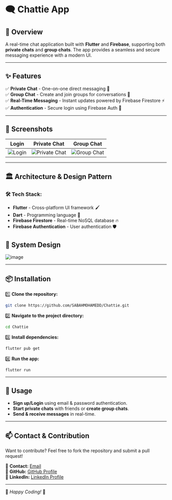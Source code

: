 # 🗨️ Chattie App

## 🚀 Overview
A real-time chat application built with **Flutter** and **Firebase**, supporting both **private chats** and **group chats**. The app provides a seamless and secure messaging experience with a modern UI.

---

## ✨ Features

✅ **Private Chat** - One-on-one direct messaging 📩  
✅ **Group Chat** - Create and join groups for conversations 👥  
✅ **Real-Time Messaging** - Instant updates powered by Firebase Firestore ⚡  
✅ **Authentication** - Secure login using Firebase Auth 🔑  
 

---

## 📸 Screenshots

| Login | Private Chat | Group Chat |
|-------------|-----------|-----------|
| ![Login](https://firebasestorage.googleapis.com/v0/b/chattharwat.appspot.com/o/photo_2025-02-05_16-27-09.jpg?alt=media&token=76512cf2-3f02-4dc2-838b-88abf0a18a76) | ![Private Chat](https://firebasestorage.googleapis.com/v0/b/chattharwat.appspot.com/o/photo_2025-02-05_16-27-46.jpg?alt=media&token=ab660aa8-e081-4f37-a5a0-2ea09a51e6ef) |![Group Chat](https://firebasestorage.googleapis.com/v0/b/chattharwat.appspot.com/o/photo_2025-02-05_16-27-03.jpg?alt=media&token=2a39ece1-66b3-46d2-95ab-6a3d136d8029) |

---

## 🏛️ Architecture & Design Pattern

### 🛠️ Tech Stack:
- **Flutter** - Cross-platform UI framework 🖌️
- **Dart** - Programming language 📝
- **Firebase Firestore** - Real-time NoSQL database 🔥
- **Firebase Authentication** - User authentication 🛡️

## 🎨 System Design

![image](https://github.com/SABAHMOHAMEDD/advanced_app/assets/102183714/62d1e237-d550-4745-9196-d14d7080d081)

---

## 📦 Installation

1️⃣ **Clone the repository:**
```bash
git clone https://github.com/SABAHMOHAMEDD/Chattie.git
```

2️⃣ **Navigate to the project directory:**
```bash
cd Chattie
```

3️⃣ **Install dependencies:**
```bash
flutter pub get
```

4️⃣ **Run the app:**
```bash
flutter run
```

---

## 🚀 Usage

- **Sign up/Login** using email & password authentication.
- **Start private chats** with friends or **create group chats**.
- **Send & receive messages** in real-time.

---

## 📫 Contact & Contribution

Want to contribute? Feel free to fork the repository and submit a pull request!

📩 **Contact:** [Email](mailto:sabahmohamed3312@gmail.com)  
🔗 **GitHub:** [GitHub Profile](https://github.com/SABAHMOHAMEDD)  
💼 **LinkedIn:** [LinkedIn Profile](https://www.linkedin.com/in/sabah-mohamed-39320721a/)  

---

🚀 *Happy Coding!* 🎉

